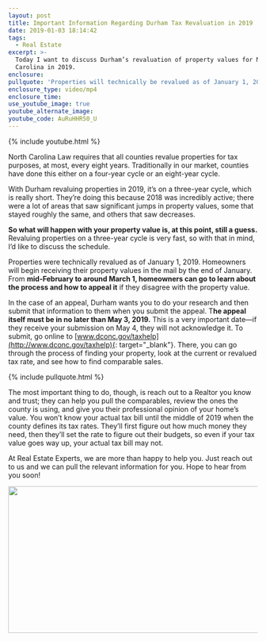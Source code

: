 ```yaml
---
layout: post
title: Important Information Regarding Durham Tax Revaluation in 2019
date: 2019-01-03 18:14:42
tags:
  - Real Estate
excerpt: >-
  Today I want to discuss Durham’s revaluation of property values for North
  Carolina in 2019.
enclosure:
pullquote: 'Properties will technically be revalued as of January 1, 2019.'
enclosure_type: video/mp4
enclosure_time:
use_youtube_image: true
youtube_alternate_image:
youtube_code: AuRuHHR50_U
---
```


{% include youtube.html %}

North Carolina Law requires that all counties revalue properties for tax purposes, at most, every eight years. Traditionally in our market, counties have done this either on a four-year cycle or an eight-year cycle.

With Durham revaluing properties in 2019, it’s on a three-year cycle, which is really short. They’re doing this because 2018 was incredibly active; there were a lot of areas that saw significant jumps in property values, some that stayed roughly the same, and others that saw decreases.

**So what will happen with your property value is, at this point, still a guess.** Revaluing properties on a three-year cycle is very fast, so with that in mind, I’d like to discuss the schedule.

Properties were technically revalued as of January 1, 2019. Homeowners will begin receiving their property values in the mail by the end of January. From **mid-February to around March 1, homeowners can go to learn about the process and how to appeal it** if they disagree with the property value.

In the case of an appeal, Durham wants you to do your research and then submit that information to them when you submit the appeal. T**he appeal itself must be in no later than May 3, 2019.** This is a very important date—if they receive your submission on May 4, they will not acknowledge it. To submit, go online to [www.dconc.gov/taxhelp](http://www.dconc.gov/taxhelp){: target="_blank"}. There, you can go through the process of finding your property, look at the current or revalued tax rate, and see how to find comparable sales.

{% include pullquote.html %}

The most important thing to do, though, is reach out to a Realtor you know and trust; they can help you pull the comparables, review the ones the county is using, and give you their professional opinion of your home’s value. You won’t know your actual tax bill until the middle of 2019 when the county defines its tax rates. They’ll first figure out how much money they need, then they’ll set the rate to figure out their budgets, so even if your tax value goes way up, your actual tax bill may not.

At Real Estate Experts, we are more than happy to help you. Just reach out to us and we can pull the relevant information for you. Hope to hear from you soon!

<img src="https://s3.amazonaws.com/vyralmarketing/Jodi+Bakst/1.4.19walkthrough.jpg" width="765" height="296" alt="">